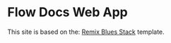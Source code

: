 # Flow Docs Web App

This site is based on the: [Remix Blues Stack](https://github.com/remix-run/blues-stack) template.
